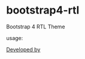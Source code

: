 # bootstrap4-rtl
Bootstrap 4 RTL Theme

usage:
 
<!-- Original Bootstrap 4.x -->
<link rel="stylesheet" href="bootstrap.css">

<!-- Bootstrap RTL Theme -->
<link rel="stylesheet" href="bootstrap-rtl.css">


[Developed by](http://www.webine.ir)



 
